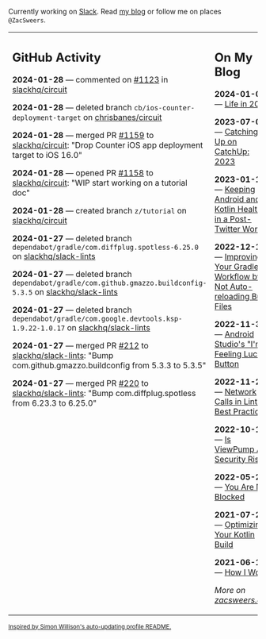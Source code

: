 Currently working on [Slack](https://slack.com/). Read [my blog](https://zacsweers.dev/) or follow me on places `@ZacSweers`.

<table><tr><td valign="top" width="60%">

## GitHub Activity
<!-- githubActivity starts -->
**2024-01-28** — commented on [#1123](https://github.com/slackhq/circuit/issues/1123#issuecomment-1913652779) in [slackhq/circuit](https://github.com/slackhq/circuit)

**2024-01-28** — deleted branch `cb/ios-counter-deployment-target` on [chrisbanes/circuit](https://github.com/chrisbanes/circuit)

**2024-01-28** — merged PR [#1159](https://github.com/slackhq/circuit/pull/1159) to [slackhq/circuit](https://github.com/slackhq/circuit): "Drop Counter iOS app deployment target to iOS 16.0"

**2024-01-28** — opened PR [#1158](https://github.com/slackhq/circuit/pull/1158) to [slackhq/circuit](https://github.com/slackhq/circuit): "WIP start working on a tutorial doc"

**2024-01-28** — created branch `z/tutorial` on [slackhq/circuit](https://github.com/slackhq/circuit)

**2024-01-27** — deleted branch `dependabot/gradle/com.diffplug.spotless-6.25.0` on [slackhq/slack-lints](https://github.com/slackhq/slack-lints)

**2024-01-27** — deleted branch `dependabot/gradle/com.github.gmazzo.buildconfig-5.3.5` on [slackhq/slack-lints](https://github.com/slackhq/slack-lints)

**2024-01-27** — deleted branch `dependabot/gradle/com.google.devtools.ksp-1.9.22-1.0.17` on [slackhq/slack-lints](https://github.com/slackhq/slack-lints)

**2024-01-27** — merged PR [#212](https://github.com/slackhq/slack-lints/pull/212) to [slackhq/slack-lints](https://github.com/slackhq/slack-lints): "Bump com.github.gmazzo.buildconfig from 5.3.3 to 5.3.5"

**2024-01-27** — merged PR [#220](https://github.com/slackhq/slack-lints/pull/220) to [slackhq/slack-lints](https://github.com/slackhq/slack-lints): "Bump com.diffplug.spotless from 6.23.3 to 6.25.0"
<!-- githubActivity ends -->
</td><td valign="top" width="40%">

## On My Blog
<!-- blog starts -->
**2024-01-03** — [Life in 2024](https://www.zacsweers.dev/life-in-2024/)

**2023-07-09** — [Catching Up on CatchUp: 2023](https://www.zacsweers.dev/catching-up-on-catchup-2023/)

**2023-01-10** — [Keeping Android and Kotlin Healthy in a Post-Twitter World](https://www.zacsweers.dev/keeping-android-healthy/)

**2022-12-19** — [Improving Your Gradle Workflow by Not Auto-reloading Build Files](https://www.zacsweers.dev/improving-your-workflow-by-not-auto-reloading-build-files/)

**2022-11-30** — [Android Studio's "I'm Feeling Lucky" Button](https://www.zacsweers.dev/android-studios-im-feeling-lucky-button/)

**2022-11-22** — [Network Calls in Lint: Best Practices](https://www.zacsweers.dev/network-calls-in-lint-best-practices/)

**2022-10-17** — [Is ViewPump A Security Risk?](https://www.zacsweers.dev/is-viewpump-a-security-risk/)

**2022-05-23** — [You Are Not Blocked](https://www.zacsweers.dev/you-are-not-blocked/)

**2021-07-23** — [Optimizing Your Kotlin Build](https://www.zacsweers.dev/optimizing-your-kotlin-build/)

**2021-06-14** — [How I Work](https://www.zacsweers.dev/how-i-work/)
<!-- blog ends -->
_More on [zacsweers.dev](https://zacsweers.dev/)_
</td></tr></table>

<sub><a href="https://simonwillison.net/2020/Jul/10/self-updating-profile-readme/">Inspired by Simon Willison's auto-updating profile README.</a></sub>